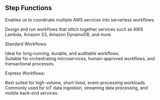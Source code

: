 ## Step Functions   

Enables us to coordinate multiple AWS services into serverless workflows.    

Design and run workflows that stitch together services such as AWS Lambda, Amazon S3, Amazon DynamoDB, and more.     

Standard Workflows:         

Ideal for long-running, durable, and auditable workflows.     
Suitable for orchestrating microservices, human-approved workflows, and transactional processes.     
  

Express Workflows:      

Best suited for high-volume, short-lived, event-processing workloads.     
Commonly used for IoT data ingestion, streaming data processing, and mobile back-end services.